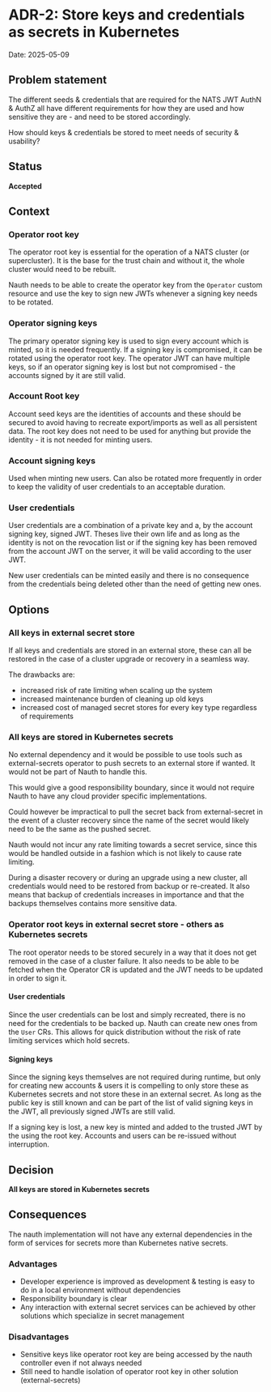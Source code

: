 # ADR-2: Store keys and credentials as secrets in Kubernetes

Date: 2025-05-09

## Problem statement
The different seeds & credentials that are required for the NATS JWT AuthN & AuthZ all have different requirements for how they are used and how sensitive they are - and need to be stored accordingly.

How should keys & credentials be stored to meet needs of security & usability?

## Status

**Accepted**

## Context

### Operator root key
The operator root key is essential for the operation of a NATS cluster (or supercluster). It is the base for the trust chain and without it, the whole cluster would need to be rebuilt.

Nauth needs to be able to create the operator key from the `Operator` custom resource and use the key to sign new JWTs whenever a signing key needs to be rotated.

### Operator signing keys
The primary operator signing key is used to sign every account which is minted, so it is needed frequently. If a signing key is compromised, it can be rotated using the operator root key. The operator JWT can have multiple keys, so if an operator signing key is lost but not compromised - the accounts signed by it are still valid.

### Account Root key
Account seed keys are the identities of accounts and these should be secured to avoid having to recreate export/imports as well as all persistent data. The root key does not need to be used for anything but provide the identity - it is not needed for minting users.

### Account signing keys
Used when minting new users. Can also be rotated more frequently in order to keep the validity of user credentials to an acceptable duration.

### User credentials
User credentials are a combination of a private key and a, by the account signing key, signed JWT. Theses live their own life and as long as the identity is not on the revocation list or if the signing key has been removed from the account JWT on the server, it will be valid according to the user JWT.

New user credentials can be minted easily and there is no consequence from the credentials being deleted other than the need of getting new ones.

## Options

### All keys in external secret store
If all keys and credentials are stored in an external store, these can all be restored in the case of a cluster upgrade or recovery in a seamless way.

The drawbacks are: 

* increased risk of rate limiting when scaling up the system
* increased maintenance burden of cleaning up old keys
* increased cost of managed secret stores for every key type regardless of requirements

### All keys are stored in Kubernetes secrets
No external dependency and it would be possible to use tools such as external-secrets operator to push secrets to an external store if wanted. It would not be part of Nauth to handle this.

This would give a good responsibility boundary, since it would not require Nauth to have any cloud provider specific implementations.

Could however be impractical to pull the secret back from external-secret in the event of a cluster recovery since the name of the secret would likely need to be the same as the pushed secret.

Nauth would not incur any rate limiting towards a secret service, since this would be handled outside in a fashion which is not likely to cause rate limiting.

During a disaster recovery or during an upgrade using a new cluster, all credentials would need to be restored from backup or re-created. It also means that backup of credentials increases in importance and that the backups themselves contains more sensitive data.

### Operator root keys in external secret store - others as Kubernetes secrets
The root operator needs to be stored securely in a way that it does not get removed in the case of a cluster failure. It also needs to be able to be fetched when the Operator CR is updated and the JWT needs to be updated in order to sign it.

#### User credentials
Since the user credentials can be lost and simply recreated, there is no need for the credentials to be backed up. Nauth can create new ones from the `User` CRs. 
This allows for quick distribution without the risk of rate limiting services which hold secrets.

#### Signing keys
Since the signing keys themselves are not required during runtime, but only for creating new accounts & users it is compelling to only store these as Kubernetes secrets and not store these in an external secret.
As long as the public key is still known and can be part of the list of valid signing keys in the JWT, all previously signed JWTs are still valid.

If a signing key is lost, a new key is minted and added to the trusted JWT by the using the root key. Accounts and users can be re-issued without interruption.

## Decision
**All keys are stored in Kubernetes secrets**

## Consequences
The nauth implementation will not have any external dependencies in the form of services for secrets more than Kubernetes native secrets.

### Advantages
- Developer experience is improved as development & testing is easy to do in a local environment without dependencies
- Responsibility boundary is clear
- Any interaction with external secret services can be achieved by other solutions which specialize in secret management

### Disadvantages
- Sensitive keys like operator root key are being accessed by the nauth controller even if not always needed
- Still need to handle isolation of operator root key in other solution (external-secrets)
